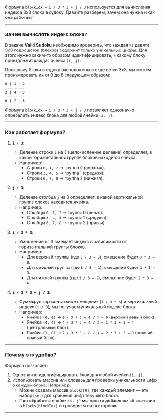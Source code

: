 Формула `blockIdx = i / 3 * 3 + j / 3` используется для вычисления индекса 3x3 блока в судоку. Давайте разберем, зачем она нужна и как она работает.

---

### **Зачем вычислять индекс блока?**
В задаче **Valid Sudoku** необходимо проверить, что каждая из девяти 3x3 подрешеток (блоков) содержит только уникальные цифры. Для этого нужно каким-то образом идентифицировать, к какому блоку принадлежит каждая ячейка `(i, j)`.

Поскольку блоки в судоку расположены в виде сетки 3x3, мы можем пронумеровать их от 0 до 8 следующим образом:

```
0 | 1 | 2
---------
3 | 4 | 5
---------
6 | 7 | 8
```

Формула `blockIdx = i / 3 * 3 + j / 3` позволяет однозначно определить индекс блока для любой ячейки `(i, j)`.

---

### **Как работает формула?**
1. **`i / 3`:**  
   - Деление строки `i` на 3 (целочисленное деление) определяет, в какой горизонтальной группе блоков находится ячейка.  
   - Например:
     - Строки `0, 1, 2` → группа 0 (верхняя).
     - Строки `3, 4, 5` → группа 1 (средняя).
     - Строки `6, 7, 8` → группа 2 (нижняя).

2. **`j / 3`:**  
   - Деление столбца `j` на 3 определяет, в какой вертикальной группе блоков находится ячейка.  
   - Например:
     - Столбцы `0, 1, 2` → группа 0 (левая).
     - Столбцы `3, 4, 5` → группа 1 (средняя).
     - Столбцы `6, 7, 8` → группа 2 (правая).

3. **`i / 3 * 3`:**  
   - Умножение на 3 смещает индекс в зависимости от горизонтальной группы блоков.  
   - Например:
     - Для верхней группы (где `i / 3 = 0`), смещение будет `0 * 3 = 0`.
     - Для средней группы (где `i / 3 = 1`), смещение будет `1 * 3 = 3`.
     - Для нижней группы (где `i / 3 = 2`), смещение будет `2 * 3 = 6`.

4. **`i / 3 * 3 + j / 3`:**  
   - Суммируя горизонтальное смещение (`i / 3 * 3`) и вертикальный индекс (`j / 3`), мы получаем уникальный индекс блока.  
   - Например:
     - Ячейка `(0, 0)` → `0 / 3 * 3 + 0 / 3 = 0` (верхний левый блок).
     - Ячейка `(4, 4)` → `4 / 3 * 3 + 4 / 3 = 1 * 3 + 1 = 4` (центральный блок).
     - Ячейка `(7, 8)` → `7 / 3 * 3 + 8 / 3 = 2 * 3 + 2 = 8` (нижний правый блок).

---

### **Почему это удобно?**
Формула позволяет:
1. Однозначно идентифицировать блок для любой ячейки `(i, j)`.
2. Использовать массив или словарь для проверки уникальности цифр в каждом блоке. Например:
   - Можно создать массив `blocks[9]`, где каждый элемент — это набор (`set`) для хранения цифр текущего блока.
   - При обработке ячейки `(i, j)` мы просто добавляем её значение в `blocks[blockIdx]` и проверяем на повторения.

---
